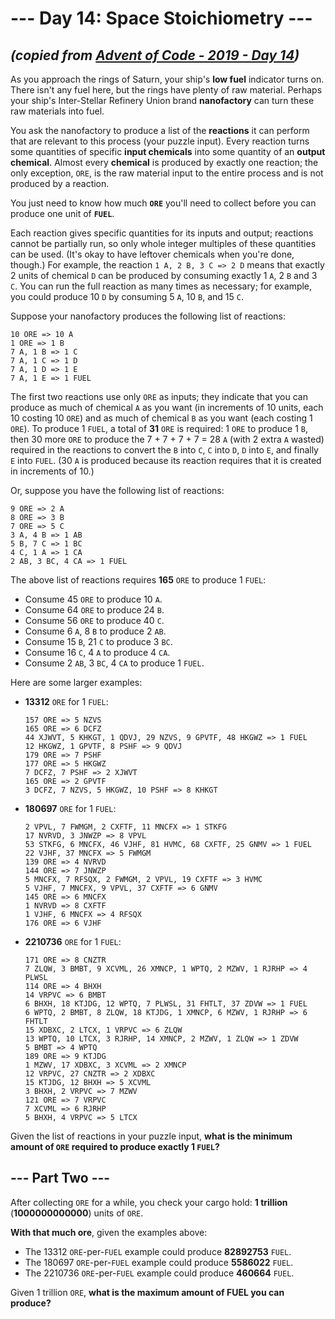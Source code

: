 # --- Day 14: Space Stoichiometry ---

## _(copied from [Advent of Code - 2019 - Day 14](https://adventofcode.com/2019/day/14))_

As you approach the rings of Saturn, your ship's **low fuel** indicator turns on. There isn't any fuel here, but the rings have plenty of raw material. Perhaps your ship's Inter-Stellar Refinery Union brand **nanofactory** can turn these raw materials into fuel.

You ask the nanofactory to produce a list of the **reactions** it can perform that are relevant to this process (your puzzle input). Every reaction turns some quantities of specific **input chemicals** into some quantity of an **output chemical**. Almost every **chemical** is produced by exactly one reaction; the only exception, `ORE`, is the raw material input to the entire process and is not produced by a reaction.

You just need to know how much **`ORE`** you'll need to collect before you can produce one unit of **`FUEL`**.

Each reaction gives specific quantities for its inputs and output; reactions cannot be partially run, so only whole integer multiples of these quantities can be used. (It's okay to have leftover chemicals when you're done, though.) For example, the reaction `1 A, 2 B, 3 C => 2 D` means that exactly 2 units of chemical `D` can be produced by consuming exactly 1 `A`, 2 `B` and 3 `C`. You can run the full reaction as many times as necessary; for example, you could produce 10 `D` by consuming 5 `A`, 10 `B`, and 15 `C`.

Suppose your nanofactory produces the following list of reactions:

```
10 ORE => 10 A
1 ORE => 1 B
7 A, 1 B => 1 C
7 A, 1 C => 1 D
7 A, 1 D => 1 E
7 A, 1 E => 1 FUEL
```

The first two reactions use only `ORE` as inputs; they indicate that you can produce as much of chemical `A` as you want (in increments of 10 units, each 10 costing 10 `ORE`) and as much of chemical `B` as you want (each costing 1 `ORE`). To produce 1 `FUEL`, a total of **31** `ORE` is required: 1 `ORE` to produce 1 `B`, then 30 more `ORE` to produce the 7 + 7 + 7 + 7 = 28 `A` (with 2 extra `A` wasted) required in the reactions to convert the `B` into `C`, `C` into `D`, `D` into `E`, and finally `E` into `FUEL`. (30 `A` is produced because its reaction requires that it is created in increments of 10.)

Or, suppose you have the following list of reactions:

```
9 ORE => 2 A
8 ORE => 3 B
7 ORE => 5 C
3 A, 4 B => 1 AB
5 B, 7 C => 1 BC
4 C, 1 A => 1 CA
2 AB, 3 BC, 4 CA => 1 FUEL
```

The above list of reactions requires **165** `ORE` to produce 1 `FUEL`:

* Consume 45 `ORE` to produce 10 `A`.
* Consume 64 `ORE` to produce 24 `B`.
* Consume 56 `ORE` to produce 40 `C`.
* Consume 6 `A`, 8 `B` to produce 2 `AB`.
* Consume 15 `B`, 21 `C` to produce 3 `BC`.
* Consume 16 `C`, 4 `A` to produce 4 `CA`.
* Consume 2 `AB`, 3 `BC`, 4 `CA` to produce 1 `FUEL`.

Here are some larger examples:

* **13312** `ORE` for 1 `FUEL`:

  ```
  157 ORE => 5 NZVS
  165 ORE => 6 DCFZ
  44 XJWVT, 5 KHKGT, 1 QDVJ, 29 NZVS, 9 GPVTF, 48 HKGWZ => 1 FUEL
  12 HKGWZ, 1 GPVTF, 8 PSHF => 9 QDVJ
  179 ORE => 7 PSHF
  177 ORE => 5 HKGWZ
  7 DCFZ, 7 PSHF => 2 XJWVT
  165 ORE => 2 GPVTF
  3 DCFZ, 7 NZVS, 5 HKGWZ, 10 PSHF => 8 KHKGT
  ```

* **180697** `ORE` for 1 `FUEL`:

  ```
  2 VPVL, 7 FWMGM, 2 CXFTF, 11 MNCFX => 1 STKFG
  17 NVRVD, 3 JNWZP => 8 VPVL
  53 STKFG, 6 MNCFX, 46 VJHF, 81 HVMC, 68 CXFTF, 25 GNMV => 1 FUEL
  22 VJHF, 37 MNCFX => 5 FWMGM
  139 ORE => 4 NVRVD
  144 ORE => 7 JNWZP
  5 MNCFX, 7 RFSQX, 2 FWMGM, 2 VPVL, 19 CXFTF => 3 HVMC
  5 VJHF, 7 MNCFX, 9 VPVL, 37 CXFTF => 6 GNMV
  145 ORE => 6 MNCFX
  1 NVRVD => 8 CXFTF
  1 VJHF, 6 MNCFX => 4 RFSQX
  176 ORE => 6 VJHF
  ```

* **2210736** `ORE` for 1 `FUEL`:

  ```
  171 ORE => 8 CNZTR
  7 ZLQW, 3 BMBT, 9 XCVML, 26 XMNCP, 1 WPTQ, 2 MZWV, 1 RJRHP => 4 PLWSL
  114 ORE => 4 BHXH
  14 VRPVC => 6 BMBT
  6 BHXH, 18 KTJDG, 12 WPTQ, 7 PLWSL, 31 FHTLT, 37 ZDVW => 1 FUEL
  6 WPTQ, 2 BMBT, 8 ZLQW, 18 KTJDG, 1 XMNCP, 6 MZWV, 1 RJRHP => 6 FHTLT
  15 XDBXC, 2 LTCX, 1 VRPVC => 6 ZLQW
  13 WPTQ, 10 LTCX, 3 RJRHP, 14 XMNCP, 2 MZWV, 1 ZLQW => 1 ZDVW
  5 BMBT => 4 WPTQ
  189 ORE => 9 KTJDG
  1 MZWV, 17 XDBXC, 3 XCVML => 2 XMNCP
  12 VRPVC, 27 CNZTR => 2 XDBXC
  15 KTJDG, 12 BHXH => 5 XCVML
  3 BHXH, 2 VRPVC => 7 MZWV
  121 ORE => 7 VRPVC
  7 XCVML => 6 RJRHP
  5 BHXH, 4 VRPVC => 5 LTCX
  ```

Given the list of reactions in your puzzle input, **what is the minimum amount of `ORE` required to produce exactly 1 `FUEL`?**

## --- Part Two ---

After collecting `ORE` for a while, you check your cargo hold: **1 trillion** (**1000000000000**) units of `ORE`.

**With that much ore**, given the examples above:

* The 13312 `ORE`-per-`FUEL` example could produce **82892753** `FUEL`.
* The 180697 `ORE`-per-`FUEL` example could produce **5586022** `FUEL`.
* The 2210736 `ORE`-per-`FUEL` example could produce **460664** `FUEL`.

Given 1 trillion `ORE`, **what is the maximum amount of FUEL you can produce?**
